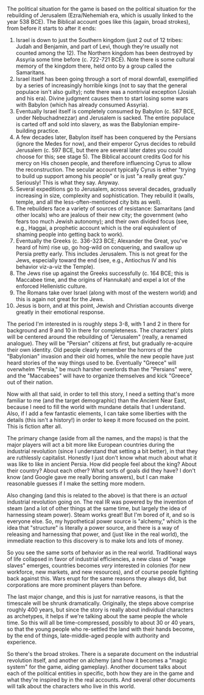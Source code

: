 The political situation for the game is based on the political situation for the rebuilding of Jerusalem (Ezra/Nehemiah era, which is usually linked to the year 538 BCE).  The Biblical account goes like this (again, broad strokes), from before it starts to after it ends:

1. Israel is down to just the Southern kingdom (just 2 out of 12 tribes: Judah and Benjamin, and part of Levi, though they're usually not counted among the 12). The Northern kingdom has been destroyed by Assyria some time before (c. 722-721 BCE).  Note there is some cultural memory of the kingdom there, held onto by a group called the Samaritans.
2. Israel itself has been going through a sort of moral downfall, exemplified by a series of increasingly horrible kings (not to say that the general populace isn't also guilty); note there was a nontrivial exception (Josiah and his era).  Divine judgment causes them to start losing some wars with Babylon (which has already consumed Assyria).
3. Eventually Israel itself is completely consumed by Babylon (c. 587 BCE, under Nebuchadnezzar) and Jerusalem is sacked.  The entire populace is carted off and sold into slavery, as was the Babylonian empire-building practice.
4. A few decades later, Babylon itself has been conquered by the Persians (ignore the Medes for now), and their emperor Cyrus decides to rebuild Jerusalem (c. 597 BCE, but there are several later dates you could choose for this; see stage 5).  The Biblical account credits God for his mercy on His chosen people, and therefore influencing Cyrus to allow the reconstruction.  The secular account typically Cyrus is either "trying to build up support among his people" or is just "a really great guy."  Seriously!  This is what they say.  Anyway.
5. Several expeditions go to Jerusalem, across several decades, gradually increasing in size, complexity and sophistication.  They rebuild it (walls, temple, and all the less-often-mentioned city bits as well).
6. The rebuilders face a variety of sources of resistance: Samaritans (and other locals) who are jealous of their new city; the government (who fears too much Jewish autonomy); and their own divided focus (see, e.g., Haggai, a prophetic account which is the oral equivalent of shaming people into getting back to work).
7. Eventually the Greeks (c. 336-323 BCE; Alexander the Great, you've heard of him) rise up, go hog-wild on conquering, and swallow up Persia pretty early.  This includes Jerusalem.  This is not great for the Jews, especially toward the end (see, e.g., Antiochus IV and his behavior viz-a-viz the Temple).
8. The Jews rise up against the Greeks successfully (c. 164 BCE; this is Maccabee time, and the origins of Hannukah) and expel a lot of the enforced Hellenistic culture.
9. The Romans take over Israel (along with most of the western world) and this is again not great for the Jews.
10. Jesus is born, and at this point, Jewish and Christian accounts diverge greatly in their emotional response.

The period I'm interested in is roughly steps 3-8, with 1 and 2 in there for background and 9 and 10 in there for completeness.  The characters' plots will be centered around the rebuilding of "Jerusalem" (really, a renamed analogue).  They will be "Persian" citizens at first, but gradually re-acquire their own identity.  Old people clearly remember the horrors of the "Babylonian" invasion and their old homes, while the new people have just heard stories of the way things used to be.  Eventually "Greece" will overwhelm "Persia," be much harsher overlords than the "Persians" were, and the "Maccabees" will have to organize themselves and kick "Greece" out of their nation.

Now with all that said, in order to tell this story, I need a setting that's more familiar to me (and the target demographic) than the Ancient Near East, because I need to fill the world with mundane details that I understand.  Also, if I add a few fantastic elements, I can take some liberties with the details (this isn't a history!) in order to keep it more focused on the point.  This is fiction after all.

The primary change (aside from all the names, and the maps) is that the major players will act a bit more like European countries during the industrial revolution (since I understand that setting a bit better), in that they are ruthlessly capitalist.  Honestly I just don't know what much about what it was like to like in ancient Persia.  How did people feel about the king?  About their country?  About each other?  What sorts of goals did they have?  I don't know (and Google gave me really boring answers), but I can make reasonable guesses if I make the setting more modern.

Also changing (and this is related to the above) is that there is an *actual* industrial revolution going on.  The real IR was powered by the invention of steam (and a lot of other things at the same time, but largely the idea of harnessing steam power). Steam works great!  But I'm bored of it, and so is everyone else.  So, my hypothetical power source is "alchemy," which is the idea that "structure" is literally a power source, and there is a way of releasing and harnessing that power, and (just like in the real world), the immediate reaction to this discovery is to make lots and lots of money.

So you see the same sorts of behavior as in the real world.  Traditional ways of life collapsed in favor of industrial efficiencies, a new class of "wage slaves" emerges, countries becomes *very* interested in colonies (for new workforce, new markets, and new resources), and of course people fighting back against this.  Wars erupt for the same reasons they always did, but corporations are more prominent players than before.

The last major change, and this is just for narrative reasons, is that the timescale will be shrunk dramatically.  Originally, the steps above comprise roughly 400 years, but since the story is really about individual characters as archetypes, it helps if we're talking about the same people the whole time.  So this will all be time-compressed, possibly to about 30 or 40 years, so that the young people who re-settled the land with their hands become, by the end of things, late-middle-aged people with authority and experience.

So there's the broad strokes.  There is a separate document on the industrial revolution itself, and another on alchemy (and how it becomes a "magic system" for the game, aiding gameplay).  Another document talks about each of the political entities in specific, both how they are in the game and what they're inspired by in the real accounts.  And several other documents will talk about the characters who live in this world.